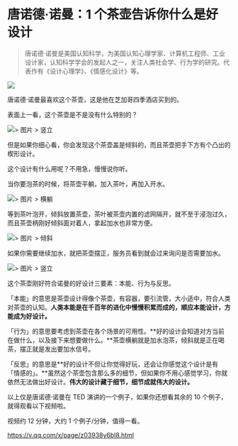 # 唐诺德·诺曼：1 个茶壶告诉你什么是好设计

> 唐诺德·诺曼是美国认知科学，为美国认知心理学家、计算机工程师、工业设计家，认知科学学会的发起人之一，关注人类社会学、行为学的研究。代表作有《设计心理学》、《情感化设计》等。


![](https://mmbiz.qlogo.cn/mmbiz_jpg/ice5enJHe2TiaAeBVZoHpz4MDzWve2AcH3WG61qFDV52xtvcy4QgojWGlV4CGtMG1kxGXdczKmzAQb3I2bH2vbfg/0?wx_fmt=jpeg)


唐诺德·诺曼最喜欢这个茶壶，这是他在芝加哥四季酒店买到的。

表面上一看，这个茶壶是不是没有什么特别的？

![> 图片 > 竖立](https://mmbiz.qlogo.cn/mmbiz_jpg/ice5enJHe2TiaAeBVZoHpz4MDzWve2AcH3gaGicjehJbiaaU3RccBTQGBejsOhjdVY2iawAjVx7pjI75QK9Y3taekaQ/0?wx_fmt=jpeg)


但是如果你细心看，你会发现这个茶壶盖是倾斜的，而且茶壶把手下方有个凸出的楔形设计。

这个设计有什么用呢？不用急，慢慢说你听。

当你要泡茶的时候，将茶壶平躺，加入茶叶，再加入开水。


![> 图片 > 横躺](https://mmbiz.qlogo.cn/mmbiz_jpg/ice5enJHe2TiaAeBVZoHpz4MDzWve2AcH3ATYPUwCEnic2HVFOQuicKuMWWpdyLPlKgaVxtBUr2Lcvib5C2RqzicDeTg/0?wx_fmt=jpeg)


等到茶叶泡开，倾斜放置茶壶，茶叶被茶壶内置的滤网隔开，就不至于浸泡过久，而且茶壶柄刚好倾斜面对着人，拿起加水也非常方便。

![> 图片 > 倾斜](https://mmbiz.qlogo.cn/mmbiz_jpg/ice5enJHe2TiaAeBVZoHpz4MDzWve2AcH3A4v8wOjnoQB5GqfZYEVlKyGaY9pmoaVgUkhoLHzCdAyeSnmIFGC45g/0?wx_fmt=jpeg)


如果你需要继续加水，就把茶壶摆正，服务员看到就会过来询问是否需要加水。

![> 图片 > 竖立](https://mmbiz.qlogo.cn/mmbiz_jpg/ice5enJHe2TiaAeBVZoHpz4MDzWve2AcH3gaGicjehJbiaaU3RccBTQGBejsOhjdVY2iawAjVx7pjI75QK9Y3taekaQ/0?wx_fmt=jpeg)


这个茶壶刚好符合诺曼的好设计三要素：本能、行为与反思。


「本能」的意思是茶壶设计得像个茶壶，有容器，要引流管，大小适中，符合人类对茶壶的认知。**人类本能是在千百年的进化中慢慢积累而成的，顺应本能设计，方能成为好设计。**

「行为」的意思要考虑到茶壶在各个场景的可用性。**好的设计会知道对方当前在做什么，以及接下来想要做什么。**茶壶横躺就是加水泡茶，倾斜就是正在喝茶，摆正就是发出要加水信号。

「反思」的意思是**好的设计不但让你觉得好玩，还会让你感觉这个设计是有「情感的」。**虽然这个茶壶包含那么多的细节，但如果你不用心感觉学习，你就依然无法做出好设计。**伟大的设计藏于细节，细节成就伟大的设计。**

以上仅是唐诺德·诺曼在 TED 演讲的一个例子，如果你还想看其余的 10 个例子，就得观看以下视频啦。

视频约 12 分钟，大约 1 个例子/分钟，值得一看。

https://v.qq.com/x/page/z03938y6bl8.html




